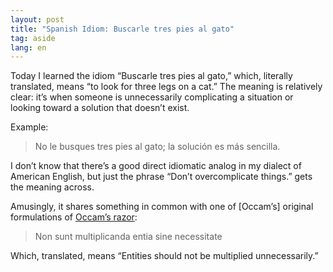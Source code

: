 ```yaml
---
layout: post
title: "Spanish Idiom: Buscarle tres pies al gato"
tag: aside
lang: en
---
```


Today I learned the idiom “Buscarle tres pies al gato,” which, literally
translated, means “to look for three legs on a cat.” The meaning is relatively
clear: it’s when someone is unnecessarily complicating a situation or looking
toward a solution that doesn’t exist.

Example:

> No le busques tres pies al gato; la solución es más sencilla.

I don’t know that there’s a good direct idiomatic analog in my dialect of
American English, but just the phrase “Don’t overcomplicate things.” gets the
meaning across.

Amusingly, it shares something in common with one of [Occam’s] original
formulations of [Occam’s razor][OR]:

> Non sunt multiplicanda entia sine necessitate

Which, translated, means “Entities should not be multiplied unnecessarily.”

[OR]: https://en.wikipedia.org/wiki/Occam's_razor
